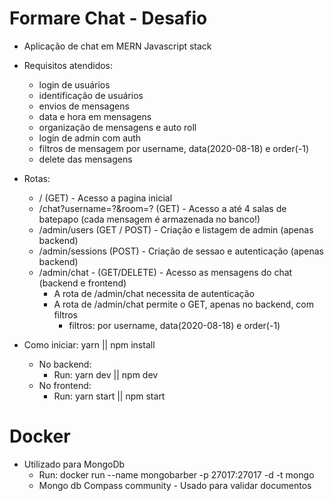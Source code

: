 # Formare Chat - Desafio

- Aplicação de chat em MERN Javascript stack

- Requisitos atendidos:

  - login de usuários
  - identificação de usuários
  - envios de mensagens
  - data e hora em mensagens
  - organização de mensagens e auto roll
  - login de admin com auth
  - filtros de mensagem por username, data(2020-08-18) e order(-1)
  - delete das mensagens

- Rotas:

  - / (GET) - Acesso a pagina inicial
  - /chat?username=?&room=? (GET) - Acesso a até 4 salas de batepapo (cada mensagem é armazenada no banco!)
  - /admin/users (GET / POST) - Criação e listagem de admin (apenas backend)
  - /admin/sessions (POST) - Criação de sessao e autenticação (apenas backend)
  - /admin/chat - (GET/DELETE) - Acesso as mensagens do chat (backend e frontend)
    - A rota de /admin/chat necessita de autenticação
    - A rota de /admin/chat permite o GET, apenas no backend, com filtros
      - filtros: por username, data(2020-08-18) e order(-1)

- Como iniciar: yarn || npm install

  - No backend:
    - Run: yarn dev || npm dev
  - No frontend:
    - Run: yarn start || npm start

# Docker

- Utilizado para MongoDb
  - Run: docker run --name mongobarber -p 27017:27017 -d -t mongo
  - Mongo db Compass community - Usado para validar documentos
